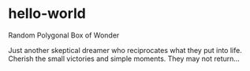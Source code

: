 # hello-world
Random Polygonal Box of Wonder

Just another skeptical dreamer who reciprocates what they put into life.
Cherish the small victories and simple moments. They may not return...
